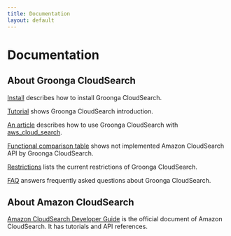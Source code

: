```yaml
---
title: Documentation
layout: default
---
```

# Documentation

## About Groonga CloudSearch

[Install](install/) describes how to install Groonga CloudSearch.

[Tutorial](tutorial/) shows Groonga CloudSearch introduction.

[An article](/blog/2012/07/25/work-with-aws-cloud-search-gem/) describes how to use Groonga CloudSearch with [aws\_cloud\_search](https://github.com/spokesoftware/aws_cloud_search).

[Functional comparison table](/#functional-comparison) shows not
implemented Amazon CloudSearch API by Groonga CloudSearch.

[Restrictions](restrictions/) lists the current restrictions
of Groonga CloudSearch.

[FAQ](faq/) answers frequently asked questions about Groonga
CloudSearch.

## About Amazon CloudSearch

[Amazon CloudSearch Developer
Guide](http://docs.amazonwebservices.com/cloudsearch/latest/developerguide/)
is the official document of Amazon CloudSearch. It has tutorials and
API references.
